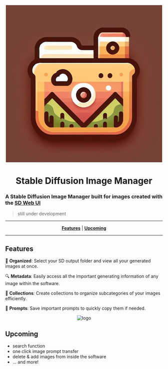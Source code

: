 <div align="center">

  <img src="https://github.com/ris5266/sdmanager/blob/main/src/main/resources/icon.jpg" alt="logo" width="500px" height="500px"/>
  
# Stable Diffusion Image Manager
</div>

### A Stable Diffusion Image Manager built for images created with the [SD Web UI](https://github.com/AUTOMATIC1111/stable-diffusion-webui)

> still under development

<div align="center">

  ---
  [**Features**](#features) | [**Upcoming**](#upcoming)

  ---

</div>

## Features

📁 **Organized**: Select your SD output folder and view all your generated images at once.

🔍 **Metadata**: Easily access all the important generating information of any image within the software.

📂 **Collections**: Create collections to organize subcategories of your images efficiently.

📝 **Prompts**: Save important prompts to quickly copy them if needed.

<div align="center">

  <img src="https://github.com/ris5266/sdmanager/blob/main/readmegif.gif" alt="logo" size="20%"/>
  
</div>

## Upcoming

- search function
- one click image prompt transfer
- delete & add images from inside the software
- ... and more!
